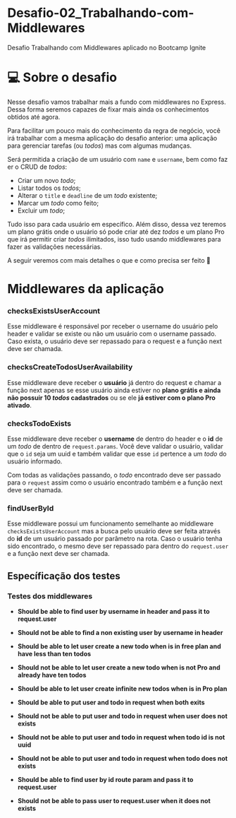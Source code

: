 # Desafio-02_Trabalhando-com-Middlewares
Desafio Trabalhando com Middlewares aplicado no Bootcamp Ignite

# 💻 Sobre o desafio

Nesse desafio vamos trabalhar mais a fundo com middlewares no Express. Dessa forma seremos capazes de fixar mais ainda os conhecimentos obtidos até agora. 

Para facilitar um pouco mais do conhecimento da regra de negócio, você irá trabalhar com a mesma aplicação do desafio anterior: uma aplicação para gerenciar tarefas (ou *todos*) mas com algumas mudanças.

Será permitida a criação de um usuário com `name` e `username`, bem como fazer o CRUD de *todos*:

- Criar um novo *todo*;
- Listar todos os *todos*;
- Alterar o `title` e `deadline` de um *todo* existente;
- Marcar um *todo* como feito;
- Excluir um *todo*;

Tudo isso para cada usuário em específico. Além disso, dessa vez teremos um plano grátis onde o usuário só pode criar até dez *todos* e um plano Pro que irá permitir criar *todos* ilimitados, isso tudo usando middlewares para fazer as validações necessárias.

A seguir veremos com mais detalhes o que e como precisa ser feito 🚀


# Middlewares da aplicação

### checksExistsUserAccount

Esse middleware é responsável por receber o username do usuário pelo header e validar se existe ou não um usuário com o username passado. Caso exista, o usuário deve ser repassado para o request e a função next deve ser chamada.

### checksCreateTodosUserAvailability

Esse middleware deve receber o **usuário** já dentro do request e chamar a função next apenas se esse usuário ainda estiver no **plano grátis e ainda não possuir 10 *todos* cadastrados** ou se ele **já estiver com o plano Pro ativado**. 

### checksTodoExists

Esse middleware deve receber o **username** de dentro do header e o **id** de um *todo* de dentro de `request.params`. Você deve validar o usuário, validar que o `id` seja um uuid e também validar que esse `id` pertence a um *todo* do usuário informado.

Com todas as validações passando, o *todo* encontrado deve ser passado para o `request` assim como o usuário encontrado também e a função next deve ser chamada.

### findUserById

Esse middleware possui um funcionamento semelhante ao middleware `checksExistsUserAccount` mas a busca pelo usuário deve ser feita através do **id** de um usuário passado por parâmetro na rota. Caso o usuário tenha sido encontrado, o mesmo deve ser repassado para dentro do `request.user` e a função next deve ser chamada.

## Específicação dos testes

### Testes dos middlewares

- **Should be able to find user by username in header and pass it to request.user**

- **Should not be able to find a non existing user by username in header**

- **Should be able to let user create a new todo when is in free plan and have less than ten todos**

- **Should not be able to let user create a new todo when is not Pro and already have ten todos**

- **Should be able to let user create infinite new todos when is in Pro plan**

- **Should be able to put user and todo in request when both exits**

- **Should not be able to put user and todo in request when user does not exists**

- **Should not be able to put user and todo in request when todo id is not uuid**

- **Should not be able to put user and todo in request when todo does not exists**

- **Should be able to find user by id route param and pass it to request.user**

- **Should not be able to pass user to request.user when it does not exists**
